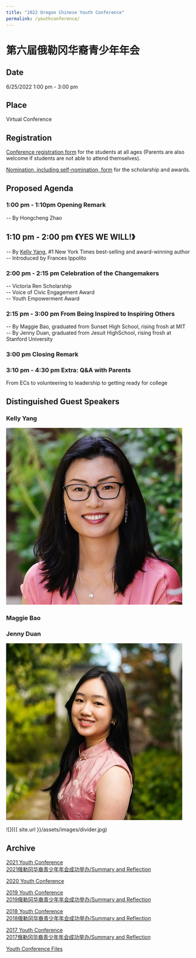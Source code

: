 ```yaml
---
title: "2022 Oregon Chinese Youth Conference"
permalink: /youthconference/
---
```


# 第六届俄勒冈华裔青少年年会

## Date

6/25/2022 1:00 pm - 3:00 pm

## Place

Virtual Conference

## Registration

[Conference registration form](https://us02web.zoom.us/meeting/register/tZAtdOusqj0pEtUIbnHrDnWyzNWKFwy9Dxq3) for the students at all ages (Parents are also welcome if students are not able to attend themselves).

[Nomination, including self-nomination, form](https://docs.google.com/forms/d/e/1FAIpQLSfQRyJHdDFVPnelnzQpe8xVH2n0A8AsvoNi7VqHrCHFtCS4vg/viewform?c=0&w=1) for the scholarship and awards.

## Proposed Agenda

### 1:00 pm - 1:10pm Opening Remark

  -- By Hongcheng Zhao

## 1:10 pm - 2:00 pm 《YES WE WILL!》

  -- By [Kelly Yang](https://www.kellyyang.com/), #1 New York Times best-selling and award-winning author  
  -- Introduced by Frances Ippolito  

### 2:00 pm - 2:15 pm Celebration of the Changemakers

  -- Victoria Ren Scholarship  
  -- Voice of Civic Engagement Award  
  -- Youth Empowerment Award  

### 2:15 pm - 3:00 pm From Being Inspired to Inspiring Others

  -- By Maggie Bao, graduated from Sunset High School, rising frosh at MIT  
  -- By Jenny Duan, graduated from Jesuit HighSchool, rising frosh at Stanford University  

### 3:00 pm Closing Remark

### 3:10 pm - 4:30 pm Extra: Q&A with Parents

From ECs to volunteering to leadership to getting ready for college

## Distinguished Guest Speakers

### Kelly Yang

<p><img src="/assets/images/activities/kelly_yang.jpg"></p>

### Maggie Bao

### Jenny Duan

<p><img src="/assets/images/activities/jenny_duan.jpg"></p>

![]({{ site.url }}/assets/images/divider.jpg)

## Archive

[2021 Youth Conference](http://pdxchinese.org/youthconference/youth_conference_2021/)  
[2021俄勒冈华裔青少年年会成功举办/Summary and Reflection](http://pdxchinese.org/youth-conference-2021/)  

[2020 Youth Conference](http://pdxchinese.org/youthconference/youth_conference_2020/)  

[2019 Youth Conference](http://pdxchinese.org/youthconference/youth_conference_2019/)  
[2019俄勒冈华裔青少年年会成功举办/Summary and Reflection](http://pdxchinese.org/youth-conference-2019/)  

[2018 Youth Conference](http://pdxchinese.org/youthconference/youth_conference_2018/)  
[2018俄勒冈华裔青少年年会成功举办/Summary and Reflection](http://pdxchinese.org/youth-conference-2018/)  

[2017 Youth Conference](http://pdxchinese.org/youthconference/youth_conference_2017/)  
[2017俄勒冈华裔青少年年会成功举办/Summary and Reflection](http://pdxchinese.org/youth-conference-2017/)  

[Youth Conference Files](http://pdxchinese.org/resources/benefits_resources/youthconference/)

